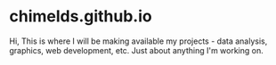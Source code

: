 # chimelds.github.io
Hi, 
This is where I will be making available my projects - data analysis, graphics, web development, etc. Just about anything I'm working on. 
